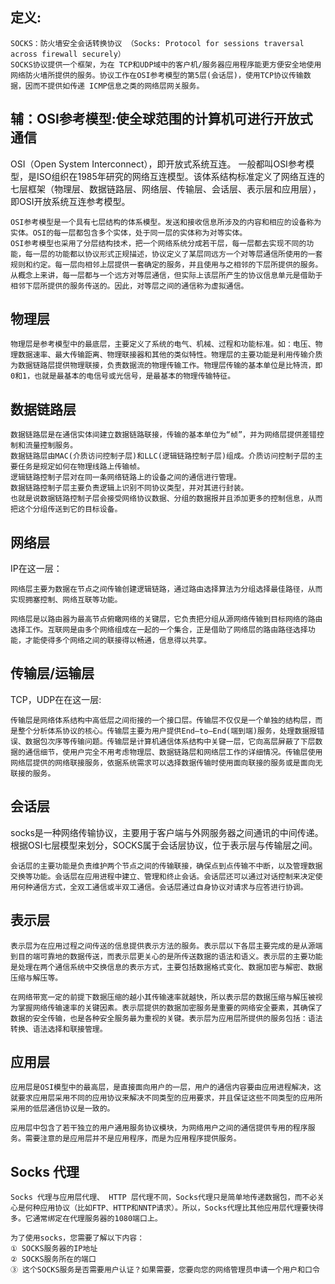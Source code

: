 ## 定义:
```
SOCKS：防火墙安全会话转换协议 （Socks: Protocol for sessions traversal across firewall securely） 
SOCKS协议提供一个框架，为在 TCP和UDP域中的客户机/服务器应用程序能更方便安全地使用网络防火墙所提供的服务。协议工作在OSI参考模型的第5层(会话层)，使用TCP协议传输数据，因而不提供如传递 ICMP信息之类的网络层网关服务。
```

## 辅：OSI参考模型:使全球范围的计算机可进行开放式通信
OSI（Open System Interconnect），即开放式系统互连。 一般都叫OSI参考模型，是ISO组织在1985年研究的网络互连模型。该体系结构标准定义了网络互连的七层框架（物理层、数据链路层、网络层、传输层、会话层、表示层和应用层），即OSI开放系统互连参考模型。
```
OSI参考模型是一个具有七层结构的体系模型。发送和接收信息所涉及的内容和相应的设备称为实体。OSI的每一层都包含多个实体，处于同一层的实体称为对等实体。
OSI参考模型也采用了分层结构技术，把一个网络系统分成若干层，每一层都去实现不同的功能，每一层的功能都以协议形式正规描述，协议定义了某层同远方一个对等层通信所使用的一套规则和约定。每一层向相邻上层提供一套确定的服务，并且使用与之相邻的下层所提供的服务。从概念上来讲，每一层都与一个远方对等层通信，但实际上该层所产生的协议信息单元是借助于相邻下层所提供的服务传送的。因此，对等层之间的通信称为虚拟通信。
```

## 物理层
```
物理层是参考模型中的最底层，主要定义了系统的电气、机械、过程和功能标准。如：电压、物理数据速率、最大传输距离、物理联接器和其他的类似特性。物理层的主要功能是利用传输介质为数据链路层提供物理联接，负责数据流的物理传输工作。物理层传输的基本单位是比特流，即0和1，也就是最基本的电信号或光信号，是最基本的物理传输特征。
```
## 数据链路层
```
数据链路层是在通信实体间建立数据链路联接，传输的基本单位为“帧”，并为网络层提供差错控制和流量控制服务。
数据链路层由MAC(介质访问控制子层)和LLC(逻辑链路控制子层)组成。介质访问控制子层的主要任务是规定如何在物理线路上传输帧。
逻辑链路控制子层对在同一条网络链路上的设备之间的通信进行管理。
数据链路控制子层主要负责逻辑上识别不同协议类型，并对其进行封装。
也就是说数据链路控制子层会接受网络协议数据、分组的数据报并且添加更多的控制信息，从而把这个分组传送到它的目标设备。
```

## 网络层
IP在这一层：
```
网络层主要为数据在节点之间传输创建逻辑链路，通过路由选择算法为分组选择最佳路径，从而实现拥塞控制、网络互联等功能。

网络层是以路由器为最高节点俯瞰网络的关键层，它负责把分组从源网络传输到目标网络的路由选择工作。互联网是由多个网络组成在一起的一个集合，正是借助了网络层的路由路径选择功能，才能使得多个网络之间的联接得以畅通，信息得以共享。
```

## 传输层/运输层
TCP，UDP在在这一层:
```
传输层是网络体系结构中高低层之间衔接的一个接口层。传输层不仅仅是一个单独的结构层，而是整个分析体系协议的核心。传输层主要为用户提供End—to—End(端到端)服务，处理数据报错误、数据包次序等传输问题。传输层是计算机通信体系结构中关键一层，它向高层屏蔽了下层数据的通信细节，使用户完全不用考虑物理层、数据链路层和网络层工作的详细情况。传输层使用网络层提供的网络联接服务，依据系统需求可以选择数据传输时使用面向联接的服务或是面向无联接的服务。
```

## 会话层
socks是一种网络传输协议，主要用于客户端与外网服务器之间通讯的中间传递。根据OSI七层模型来划分，SOCKS属于会话层协议，位于表示层与传输层之间。
```
会话层的主要功能是负责维护两个节点之间的传输联接，确保点到点传输不中断，以及管理数据交换等功能。会话层在应用进程中建立、管理和终止会话。会话层还可以通过对话控制来决定使用何种通信方式，全双工通信或半双工通信。会话层通过自身协议对请求与应答进行协调。
```

## 表示层
```
表示层为在应用过程之间传送的信息提供表示方法的服务。表示层以下各层主要完成的是从源端到目的端可靠地的数据传送，而表示层更关心的是所传送数据的语法和语义。表示层的主要功能是处理在两个通信系统中交换信息的表示方式，主要包括数据格式变化、数据加密与解密、数据压缩与解压等。

在网络带宽一定的前提下数据压缩的越小其传输速率就越快，所以表示层的数据压缩与解压被视为掌握网络传输速率的关键因素。表示层提供的数据加密服务是重要的网络安全要素，其确保了数据的安全传输，也是各种安全服务最为重视的关键。表示层为应用层所提供的服务包括：语法转换、语法选择和联接管理。
```

## 应用层
```
应用层是OSI模型中的最高层，是直接面向用户的一层，用户的通信内容要由应用进程解决，这就要求应用层采用不同的应用协议来解决不同类型的应用要求，并且保证这些不同类型的应用所采用的低层通信协议是一致的。

应用层中包含了若干独立的用户通用服务协议模块，为网络用户之间的通信提供专用的程序服务。需要注意的是应用层并不是应用程序，而是为应用程序提供服务。
```


## Socks 代理 
```
Socks 代理与应用层代理、 HTTP 层代理不同，Socks代理只是简单地传递数据包，而不必关心是何种应用协议（比如FTP、HTTP和NNTP请求）。所以，Socks代理比其他应用层代理要快得多。它通常绑定在代理服务器的1080端口上。

为了使用socks，您需要了解以下内容：
① SOCKS服务器的IP地址
② SOCKS服务所在的端口
③ 这个SOCKS服务是否需要用户认证？如果需要，您要向您的网络管理员申请一个用户和口令
```